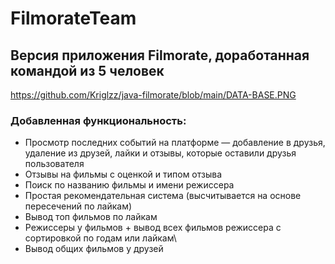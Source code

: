# FilmorateTeam
## Версия приложения Filmorate, доработанная командой из 5 человек
https://github.com/Kriglzz/java-filmorate/blob/main/DATA-BASE.PNG
### Добавленная функциональность:
* Просмотр последних событий на платформе — добавление в друзья, удаление из друзей, лайки и отзывы, которые оставили друзья пользователя
* Отзывы на фильмы с оценкой и типом отзыва
* Поиск по названию фильмы и имени режиссера
* Простая рекомендательная система (высчитывается на основе пересечений по лайкам)
* Вывод топ фильмов по лайкам
* Режиссеры у фильмов + вывод всех фильмов режиссера с сортировкой по годам или лайкам\
* Вывод общих фильмов у друзей
